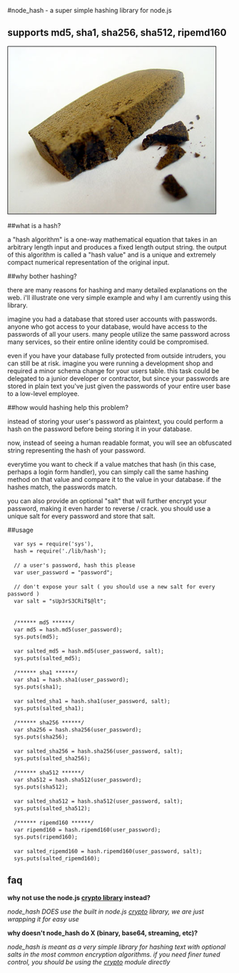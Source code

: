 #node_hash - a super simple hashing library for node.js
## supports md5, sha1, sha256, sha512, ripemd160

<img border = "0" src = "https://github.com/Marak/node_hash/raw/master/logo.jpg"/>

##what is a hash?

a "hash algorithm" is a one-way mathematical equation that takes in an arbitrary length input and produces a fixed length output string.	the output of this algorithm is called a "hash value" and is a unique and extremely compact numerical representation of the original input.

##why bother hashing?

there are many reasons for hashing and many detailed explanations on the web. i'll illustrate one very simple example and why I am currently using this library. 

imagine you had a database that stored user accounts with passwords. anyone who got access to your database, would have access to the passwords of all your users. many people utilize the same password across many services, so their entire online identity could be compromised. 

even if you have your database fully protected from outside intruders, you can still be at risk. imagine you were running a development shop and required a minor schema change for your users table. this task could be delegated to a junior developer or contractor, but since your passwords are stored in plain text you've just given the passwords of your entire user base to a low-level employee.

##how would hashing help this problem?

instead of storing your user's password as plaintext, you could perform a hash on the password before being storing it in your database. 

now, instead of seeing a human readable format, you will see an obfuscated string representing the hash of your password. 

everytime you want to check if a value matches that hash (in this case, perhaps a login form handler), you can simply call the same hashing method on that value and compare it to the value in your database. if the hashes match, the passwords match.

you can also provide an optional "salt" that will further encrypt your password, making it even harder to reverse / crack. you should use a unique salt for every password and store that salt.

##usage

      var sys = require('sys'), 
      hash = require('./lib/hash');

      // a user's password, hash this please
      var user_password = "password";

      // don't expose your salt ( you should use a new salt for every password )
      var salt = "sUp3rS3CRiT$@lt";


      /****** md5 ******/
      var md5 = hash.md5(user_password);
      sys.puts(md5);

      var salted_md5 = hash.md5(user_password, salt);
      sys.puts(salted_md5);

      /****** sha1 ******/
      var sha1 = hash.sha1(user_password);
      sys.puts(sha1);

      var salted_sha1 = hash.sha1(user_password, salt);
      sys.puts(salted_sha1);

      /****** sha256 ******/
      var sha256 = hash.sha256(user_password);
      sys.puts(sha256);

      var salted_sha256 = hash.sha256(user_password, salt);
      sys.puts(salted_sha256);

      /****** sha512 ******/
      var sha512 = hash.sha512(user_password);
      sys.puts(sha512);

      var salted_sha512 = hash.sha512(user_password, salt);
      sys.puts(salted_sha512);

      /****** ripemd160 ******/
      var ripemd160 = hash.ripemd160(user_password);
      sys.puts(ripemd160);

      var salted_ripemd160 = hash.ripemd160(user_password, salt);
      sys.puts(salted_ripemd160);

## faq
**why not use the node.js <a href = "http://nodejs.org/api.html#crypto-236">crypto library</a> instead?**

*node_hash DOES use the built in node.js <a href = "http://nodejs.org/api.html#crypto-236">crypto</a> library, we are just wrapping it for easy use*

**why doesn't node_hash do X (binary, base64, streaming, etc)?**

*node_hash is meant as a very simple  library for hashing text with optional salts in the most common encryption algorithms. if you need finer tuned control, you should be using the <a href = "http://nodejs.org/api.html#crypto-236">crypto</a> module directly*
